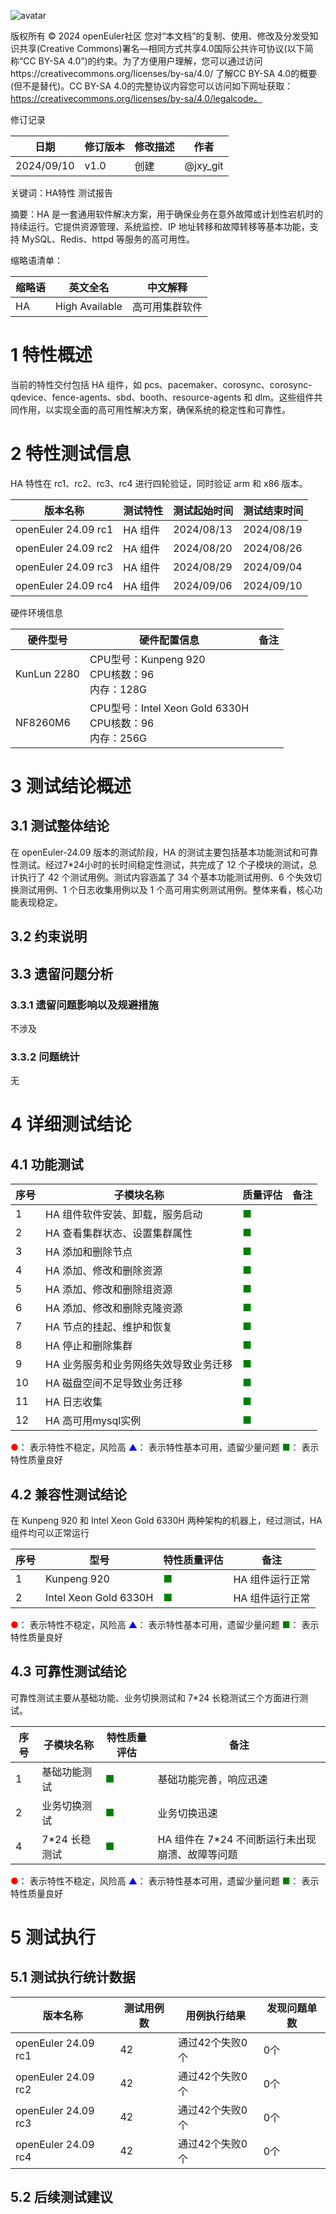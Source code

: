 ![avatar](../../images/openEuler.png)


版权所有 © 2024  openEuler社区
 您对“本文档”的复制、使用、修改及分发受知识共享(Creative Commons)署名—相同方式共享4.0国际公共许可协议(以下简称“CC BY-SA 4.0”)的约束。为了方便用户理解，您可以通过访问https://creativecommons.org/licenses/by-sa/4.0/ 了解CC BY-SA 4.0的概要 (但不是替代)。CC BY-SA 4.0的完整协议内容您可以访问如下网址获取：https://creativecommons.org/licenses/by-sa/4.0/legalcode。

修订记录

| 日期 | 修订版本 | 修改描述 | 作者 |
| ---- | ------ | ------- | ---- |
| 2024/09/10 | v1.0 | 创建 | @jxy_git |

关键词：HA特性 测试报告

摘要：HA 是一套通用软件解决方案，用于确保业务在意外故障或计划性宕机时的持续运行。它提供资源管理、系统监控、IP 地址转移和故障转移等基本功能，支持 MySQL、Redis、httpd 等服务的高可用性。

缩略语清单：

| 缩略语 | 英文全名        | 中文解释      |
| ----- | -------------- | ----------- |
|  HA   | High Available | 高可用集群软件 |

# 1 特性概述

当前的特性交付包括 HA 组件，如 pcs、pacemaker、corosync、corosync-qdevice、fence-agents、sbd、booth、resource-agents 和 dlm。这些组件共同作用，以实现全面的高可用性解决方案，确保系统的稳定性和可靠性。

# 2 特性测试信息

HA 特性在 rc1、rc2、rc3、rc4 进行四轮验证，同时验证 arm 和 x86 版本。

| 版本名称               | 测试特性 | 测试起始时间 | 测试结束时间 |
|-----------------------|--------|------------|------------|
| openEuler 24.09 rc1   | HA 组件 | 2024/08/13 | 2024/08/19 |
| openEuler 24.09 rc2   | HA 组件 | 2024/08/20 | 2024/08/26 |
| openEuler 24.09 rc3   | HA 组件 | 2024/08/29 | 2024/09/04 |
| openEuler 24.09 rc4   | HA 组件 | 2024/09/06 | 2024/09/10 |

硬件环境信息

| 硬件型号 | 硬件配置信息 | 备注 |
| -------- | ------------ | ---- |
| KunLun 2280 | CPU型号：Kunpeng 920 <br />CPU核数：96 <br />内存：128G |      |
| NF8260M6 | CPU型号：Intel Xeon Gold 6330H <br />CPU核数：96 <br />内存：256G |      |

# 3 测试结论概述

## 3.1 测试整体结论

在 openEuler-24.09 版本的测试阶段，HA 的测试主要包括基本功能测试和可靠性测试。经过7*24小时的长时间稳定性测试，共完成了 12 个子模块的测试，总计执行了 42 个测试用例。测试内容涵盖了 34 个基本功能测试用例、6 个失效切换测试用例、1 个日志收集用例以及 1 个高可用实例测试用例。整体来看，核心功能表现稳定。

## 3.2 约束说明

## 3.3 遗留问题分析

### 3.3.1 遗留问题影响以及规避措施

不涉及

### 3.3.2 问题统计

无

# 4 详细测试结论

## 4.1 功能测试

| 序号 | 子模块名称                         | 质量评估                    | 备注  |
| ---- | ------------------------------  | -------------------------- | ---- |
| 1    | HA 组件软件安装、卸载，服务启动      | <font color=green>■</font> |      |
| 2    | HA 查看集群状态、设置集群属性        | <font color=green>■</font> |      |
| 3    | HA 添加和删除节点                  | <font color=green>■</font> |      |
| 4    | HA 添加、修改和删除资源             | <font color=green>■</font> |      |
| 5    | HA 添加、修改和删除组资源           | <font color=green>■</font> |      |
| 6    | HA 添加、修改和删除克隆资源         | <font color=green>■</font> |      |
| 7    | HA 节点的挂起、维护和恢复           | <font color=green>■</font> |      |
| 8    | HA 停止和删除集群                 | <font color=green>■</font> |      |
| 9    | HA 业务服务和业务网络失效导致业务迁移 | <font color=green>■</font> |      |
| 10   | HA 磁盘空间不足导致业务迁移         | <font color=green>■</font> |      |
| 11   | HA 日志收集                       | <font color=green>■</font> |      |
| 12   | HA 高可用mysql实例                | <font color=green>■</font> |      |

<font color=red>●</font>： 表示特性不稳定，风险高
<font color=blue>▲</font>： 表示特性基本可用，遗留少量问题
<font color=green>■</font>： 表示特性质量良好

## 4.2 兼容性测试结论

在 Kunpeng 920 和 Intel Xeon Gold 6330H 两种架构的机器上，经过测试，HA 组件均可以正常运行

| 序号 | 型号                   | 特性质量评估                 | 备注           |
| ---- | --------------------- | -------------------------- | ------------- |
| 1    | Kunpeng 920           | <font color=green>■</font> | HA 组件运行正常 |
| 2    | Intel Xeon Gold 6330H | <font color=green>■</font> | HA 组件运行正常 |

<font color=red>●</font>： 表示特性不稳定，风险高
<font color=blue>▲</font>： 表示特性基本可用，遗留少量问题
<font color=green>■</font>： 表示特性质量良好

## 4.3 可靠性测试结论

可靠性测试主要从基础功能、业务切换测试和 7*24 长稳测试三个方面进行测试。

| 序号 | 子模块名称     | 特性质量评估                | 备注                                       |
| ---- | ----------- | -------------------------- | ----------------------------------------- |
| 1    | 基础功能测试  | <font color=green>■</font> | 基础功能完善，响应迅速                        |
| 2    | 业务切换测试  | <font color=green>■</font> | 业务切换迅速                                |
| 4    | 7*24 长稳测试 | <font color=green>■</font> | HA 组件在 7*24 不间断运行未出现崩溃、故障等问题 |

<font color=red>●</font>： 表示特性不稳定，风险高
<font color=blue>▲</font>： 表示特性基本可用，遗留少量问题
<font color=green>■</font>： 表示特性质量良好


# 5 测试执行

## 5.1 测试执行统计数据

| 版本名称             | 测试用例数 | 用例执行结果    | 发现问题单数 |
| ------------------- | -------- | ------------- | ---------- |
| openEuler 24.09 rc1 | 42       | 通过42个失败0个 | 0个        |
| openEuler 24.09 rc2 | 42       | 通过42个失败0个 | 0个        |
| openEuler 24.09 rc3 | 42       | 通过42个失败0个 | 0个        |
| openEuler 24.09 rc4 | 42       | 通过42个失败0个 | 0个        |

## 5.2 后续测试建议


